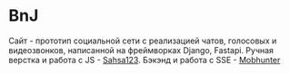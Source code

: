 # BnJ

Сайт - прототип социальной сети с реализацией чатов, голосовых и видеозвонков, написанной на фреймворках Django, Fastapi. Ручная верстка и работа с JS - [Sahsa123](https://github.com/Sahsa-123). Бэкэнд и работа с SSE - [Mobhunter](https://github.com/Mobhunter) 
